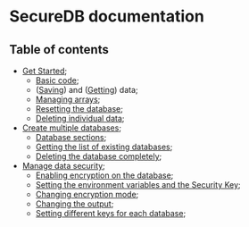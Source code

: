 # SecureDB documentation

## Table of contents 

- [Get Started](https://github.com/secure-db/secure-db/tree/master/docs/v3/usage/first_steps.md);
  - [Basic code](https://github.com/secure-db/secure-db/tree/master/docs/v3/usage/first_steps.md#create-the-code);
  - ([Saving](https://github.com/secure-db/secure-db/tree/master/docs/v3/usage/saving_data.md)) and ([Getting](https://github.com/secure-db/secure-db/tree/master/docs/v3/usage/getting_data.md)) data;
  - [Managing arrays](https://github.com/secure-db/secure-db/tree/master/docs/v3/usage/arrays.md);
  - [Resetting the database](https://github.com/secure-db/secure-db/tree/master/docs/v3/usage/resetting.md);
  - [Deleting individual data](https://github.com/secure-db/secure-db/tree/master/docs/v3/usage/deleting_data.md);
- [Create multiple databases](https://github.com/secure-db/secure-db/tree/master/docs/v3/usage/multiple_databases.md);
  - [Database sections](https://github.com/secure-db/secure-db/tree/master/docs/v3/usage/multiple_databases.md#database-section);
  - [Getting the list of existing databases](https://github.com/secure-db/secure-db/tree/master/docs/v3/usage/multiple_databases.md#database-list);
  - [Deleting the database completely](https://github.com/secure-db/secure-db/tree/master/docs/v3/usage/multiple_databases.md#remove-database);
- [Manage data security](https://github.com/secure-db/secure-db/tree/master/docs/v3/usage/cryptography.md);
  - [Enabling encryption on the database](https://github.com/secure-db/secure-db/tree/master/docs/v3/usage/cryptography.md);
  - [Setting the environment variables and the Security Key](https://github.com/secure-db/secure-db/tree/master/docs/v3/usage/cryptography.md);
  - [Changing encryption mode](https://github.com/secure-db/secure-db/tree/master/docs/v3/usage/cryptography.md);
  - [Changing the output](https://github.com/secure-db/secure-db/tree/master/docs/v3/usage/cryptography.md);
  - [Setting different keys for each database](https://github.com/secure-db/secure-db/tree/master/docs/v3/usage/cryptography.md);
